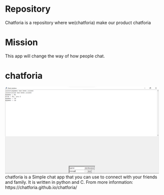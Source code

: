 # Repository
<p>Chatforia is a repository where we(chatforia) make our product chatforia</p>

# Mission
<p>This app will change the way of how people chat.</p>

# chatforia
<img src="docs/img/s1.png">
chatforia is a Simple chat app that you can use to connect with your friends and family. It is written in python and C. 
From more information: https://chatforia.github.io/chatforia/


